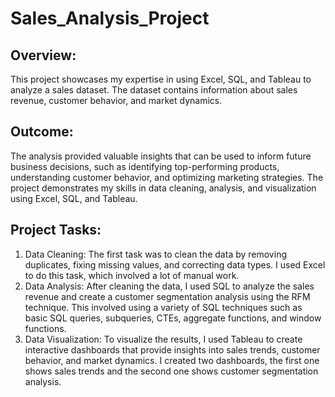 # Sales_Analysis_Project 

## Overview: 
This project showcases my expertise in using Excel, SQL, and Tableau to analyze a sales dataset. The dataset contains information about sales revenue, customer behavior, and market dynamics. 
## Outcome:
The analysis provided valuable insights that can be used to inform future business decisions, such as identifying top-performing products, understanding customer behavior, and optimizing marketing strategies. The project demonstrates my skills in data cleaning, analysis, and visualization using Excel, SQL, and Tableau. 

## Project Tasks:  
1.	Data Cleaning: The first task was to clean the data by removing duplicates, fixing missing values, and correcting data types. I used Excel to do this task, which involved a lot of manual work.
2.	Data Analysis: After cleaning the data, I used SQL to analyze the sales revenue and create a customer segmentation analysis using the RFM technique. This involved using a variety of SQL techniques such as basic SQL queries, subqueries, CTEs, aggregate functions, and window functions.
3.	Data Visualization: To visualize the results, I used Tableau to create interactive dashboards that provide insights into sales trends, customer behavior, and market dynamics. I created two dashboards, the first one shows sales trends and the second one shows customer segmentation analysis.  
